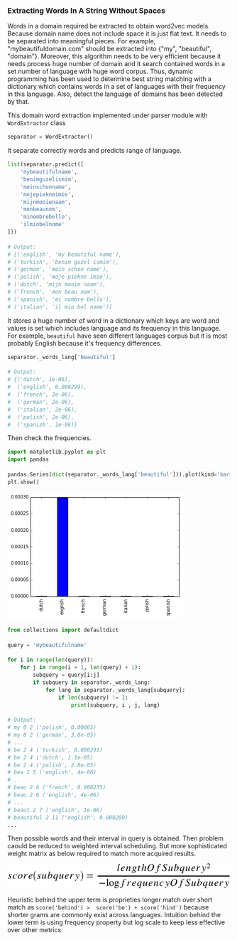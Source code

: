 ### Extracting Words In A String Without Spaces

Words in a domain required be extracted to obtain word2vec models. Because domain name does not include space it is just flat text. It needs to be separated into meaningful pieces. For example, "mybeautifuldomain.com" should be extracted into {"my", "beautiful", "domain"}. Moreover, this algorithm needs to be very efficient because it needs process huge number of domain and it search contained words in a set number of language with huge word corpus. Thus, dynamic programming has been used to determine best string matching with a dictionary which contains words in a set of languages with their frequency in this language. Also, detect the language of domains has been detected by that.

This domain word extraction implemented under parser module with `WordExtractor` class

```python
separator = WordExtractor()
```

It separate correctly words and predicts range of language.

```python
list(separator.predict([
    'mybeautifulname', 
    'benimguzelismim',
    'meinschonname',
    'mojepiekneimie',
    'mijnmooienaam',
    'monbeaunom',
    'minombrebello',
    'ilmiobelnome'
]))

# Output:
# [('english', 'my beautiful name'),
# ('turkish', 'benim guzel ismim'),
# ('german', 'mein schon name'),
# ('polish', 'moje piekne imie'),
# ('dutch', 'mijn mooie naam'),
# ('french', 'mon beau nom'),
# ('spanish', 'mi nombre bello'),
# ('italian', 'il mio bel nome')]
```

It stores a huge number of word in a dictionary which keys are word and values is set which includes language and its frequency in this language. For example, `beautiful` have seen different languages corpus but it is most probably English because it's frequency differences.

```python
separator._words_lang['beautiful']

# Output:
# {('dutch', 1e-06),
#  ('english', 0.000299),
#  ('french', 2e-06),
#  ('german', 2e-06),
#  ('italian', 2e-06),
#  ('polish', 2e-06),
#  ('spanish', 1e-06)}
```

Then check the frequencies.

```python
import matplotlib.pyplot as plt
import pandas

pandas.Series(dict(separator._words_lang['beautiful'])).plot(kind='bar')
plt.show()
```

![png](/assets/img/extraction-words.png)

```python
from collections import defaultdict

query = 'mybeautifulname'

for i in range(len(query)):
    for j in range(i + 1, len(query) + 1):
        subquery = query[i:j]
        if subquery in separator._words_lang:
            for lang in separator._words_lang[subquery]:
                if len(subquery) != 1:
                    print(subquery, i , j, lang)

# Output:
# my 0 2 ('polish', 0.00065)
# my 0 2 ('german', 3.8e-05)
# ...
# be 2 4 ('turkish', 0.000291)
# be 2 4 ('dutch', 1.1e-05)
# be 2 4 ('polish', 2.8e-05)
# bea 2 5 ('english', 4e-06)
# ..
# beau 2 6 ('french', 0.000235)
# beau 2 6 ('english', 4e-06)
# ...
# beaut 2 7 ('english', 1e-06)
# beautiful 2 11 ('english', 0.000299)
...
```

Then possible words and their interval in query is obtained. Then problem caould be reduced to weighted interval scheduling. But more sophisticated weight matrix as below required to match more acquired results.

![svg](/assets/img/extracting-words-formula.svg)

Heuristic behind the upper term is  proprieties longer match over short match as `score('behind') >  score('be') + score('hind')` because shorter grams are commonly exist across languages. Intuition behind the lower term is using frequency property but log scale to keep less effective over other metrics.
